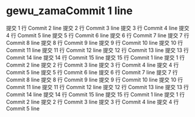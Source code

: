 # gewu_zamaCommit 1 line
提交 1 行
Commit 2 line
提交 2 行
Commit 3 line
提交 3 行
Commit 4 line
提交 4 行
Commit 5 line
提交 5 行
Commit 6 line
提交 6 行
Commit 7 line
提交 7 行
Commit 8 line
提交 8 行
Commit 9 line
提交 9 行
Commit 10 line
提交 10 行
Commit 11 line
提交 11 行
Commit 12 line
提交 12 行
Commit 13 line
提交 13 行
Commit 14 line
提交 14 行
Commit 15 line
提交 15 行
Commit 1 line
提交 1 行
Commit 2 line
提交 2 行
Commit 3 line
提交 3 行
Commit 4 line
提交 4 行
Commit 5 line
提交 5 行
Commit 6 line
提交 6 行
Commit 7 line
提交 7 行
Commit 8 line
提交 8 行
Commit 9 line
提交 9 行
Commit 10 line
提交 10 行
Commit 11 line
提交 11 行
Commit 12 line
提交 12 行
Commit 13 line
提交 13 行
Commit 14 line
提交 14 行
Commit 15 line
提交 15 行
Commit 1 line
提交 1 行
Commit 2 line
提交 2 行
Commit 3 line
提交 3 行
Commit 4 line
提交 4 行
Commit 5 line
